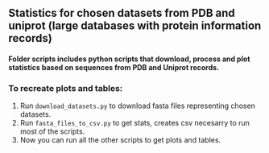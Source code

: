 ## Statistics for chosen datasets from PDB and uniprot (large databases with protein information records)
#### Folder scripts includes python scripts that download, process and plot statistics based on sequences from PDB and Uniprot records.
### To recreate plots and tables:
1. Run `download_datasets.py` to download fasta files representing chosen datasets.
2. Run `fasta_files_to_csv.py` to get stats, creates csv necesarry to run most of the scripts.
3. Now you can run all the other scripts to get plots and tables.
